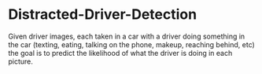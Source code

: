 # Distracted-Driver-Detection
Given driver images, each taken in a car with a driver doing something in the car (texting, eating, talking on the phone, makeup, reaching behind, etc) the goal is to predict the likelihood of what the driver is doing in each picture.
